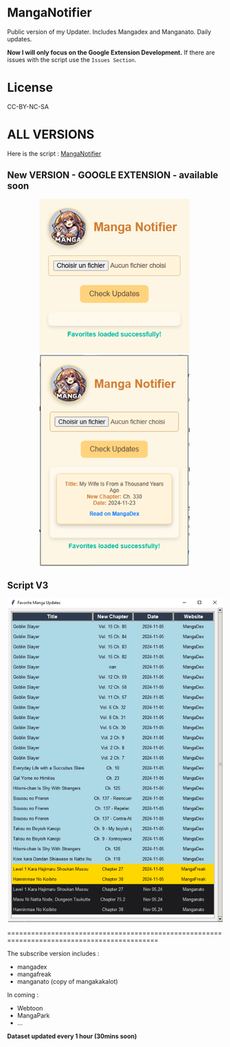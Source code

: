 # MangaNotifier
Public version of my Updater. Includes Mangadex and Manganato. Daily updates. 

**Now I will only focus on the Google Extension Development.** If there are issues with the script use the `Issues Section`.

# License
CC-BY-NC-SA

# ALL VERSIONS

Here is the script : [MangaNotifier](https://github.com/Ellimaaac/MangaNotifier/blob/main/MangaNotifier.py)

## New VERSION - GOOGLE EXTENSION - available soon

<p align="center">
  <img src="MNGE3.png" width="350" style="margin-right: 5px;">
  <img src="MNGE4.png" width="350" style="margin-right: 5px;">
</p>

## Script V3
<p align="center"><img src="GIMU3.png" width="500" /> </p> 

============================================================================================

The subscribe version includes : 
- mangadex
- mangafreak
- manganato (copy of mangakakalot)

In coming : 
- Webtoon
- MangaPark
- ...

**Dataset updated every 1 hour (30mins soon)**

